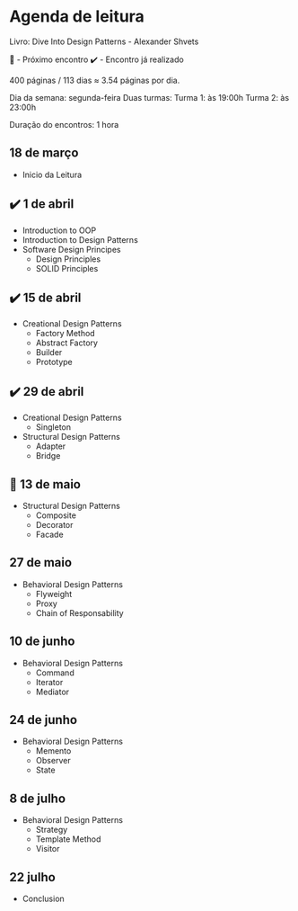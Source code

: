 # Agenda de leitura

Livro: Dive Into Design Patterns - Alexander Shvets

🚨 - Próximo encontro
✔️ - Encontro já realizado

400 páginas / 113 dias ≈ 3.54 páginas por dia.

Dia da semana: segunda-feira
Duas turmas:
Turma 1: às 19:00h
Turma 2: às 23:00h

Duração do encontros: 1 hora

## 18 de março
- Inicio da Leitura

## ✔️ 1 de abril
- Introduction to OOP
- Introduction to Design Patterns
- Software Design Principes
    - Design Principles
    - SOLID Principles

## ✔️ 15 de abril
- Creational Design Patterns 
    - Factory Method
    - Abstract Factory
    - Builder
    - Prototype

## ✔️ 29 de abril
- Creational Design Patterns
    - Singleton
- Structural Design Patterns
    - Adapter
    - Bridge

## 🚨 13 de maio
- Structural Design Patterns
    - Composite
    - Decorator
    - Facade

## 27 de maio
- Behavioral Design Patterns
    - Flyweight
    - Proxy
    - Chain of Responsability

## 10 de junho
- Behavioral Design Patterns
    - Command
    - Iterator
    - Mediator

## 24 de junho
- Behavioral Design Patterns
    - Memento
    - Observer
    - State

## 8 de julho
- Behavioral Design Patterns
    - Strategy
    - Template Method
    - Visitor

## 22 julho
- Conclusion
